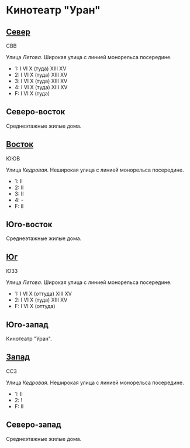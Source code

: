 # Кинотеатр "Уран"

## [Север](./590062.md)

СВВ

Улица *Летова*.
Широкая улица с линией монорельса посередине.

* 1:    I   VI  X (туда)    XIII    XV
* 2:    I   VI  X (туда)    XIII    XV
* 3:    I   VI  X (туда)    XIII    XV
* 4:    I   VI  X (туда)    XIII    XV
* F:    I   VI  X (туда)

## Северо-восток

Среднеэтажные жилые дома.

## [Восток](./595070.md)

ЮЮВ

Улица *Кедровая*.
Неширокая улица с линией монорельса посередине.

* 1:    II
* 2:    II
* 3:    II
* 4:    -
* F:    II

## Юго-восток

Среднеэтажные жилые дома.

## [Юг](./590080.md)

ЮЗЗ

Улица *Летова*.
Широкая улица с линией монорельса посередине.

* 1:    I   VI  X (оттуда)  XIII    XV
* 2:    I   VI  X (туда)    XIII    XV
* F:    I   VI  X (оттуда)

## Юго-запад

Кинотеатр "Уран".

## [Запад](./585070.md)

ССЗ

Улица *Кедровая*.
Неширокая улица с линией монорельса посередине.

* 1:    II
* 2:    !
* F:    II

## Северо-запад

Среднеэтажные жилые дома.
